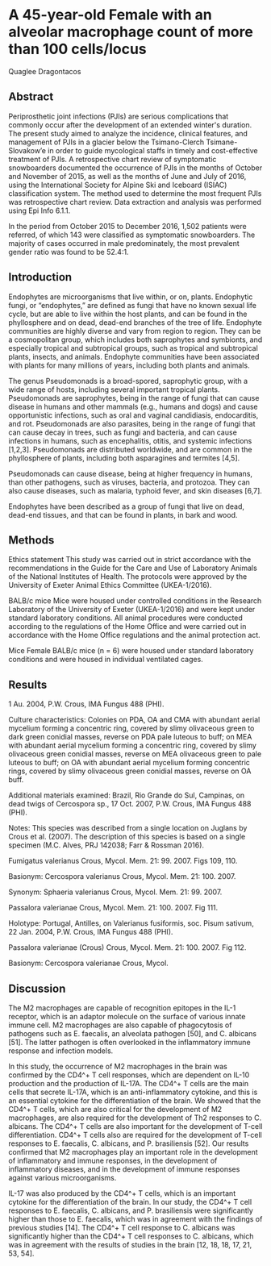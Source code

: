 # A 45-year-old Female with an alveolar macrophage count of more than 100 cells/locus
Quaglee Dragontacos


## Abstract
Periprosthetic joint infections (PJIs) are serious complications that commonly occur after the development of an extended winter's duration. The present study aimed to analyze the incidence, clinical features, and management of PJIs in a glacier below the Tsimano-Clerch Tsimane-Slovakow’e in order to guide mycological staffs in timely and cost-effective treatment of PJIs. A retrospective chart review of symptomatic snowboarders documented the occurrence of PJIs in the months of October and November of 2015, as well as the months of June and July of 2016, using the International Society for Alpine Ski and Iceboard (ISIAC) classification system. The method used to determine the most frequent PJIs was retrospective chart review. Data extraction and analysis was performed using Epi Info 6.1.1.

In the period from October 2015 to December 2016, 1,502 patients were referred, of which 143 were classified as symptomatic snowboarders. The majority of cases occurred in male predominately, the most prevalent gender ratio was found to be 52.4:1.


## Introduction
Endophytes are microorganisms that live within, or on, plants. Endophytic fungi, or “endophytes,” are defined as fungi that have no known sexual life cycle, but are able to live within the host plants, and can be found in the phyllosphere and on dead, dead-end branches of the tree of life. Endophyte communities are highly diverse and vary from region to region. They can be a cosmopolitan group, which includes both saprophytes and symbionts, and especially tropical and subtropical groups, such as tropical and subtropical plants, insects, and animals. Endophyte communities have been associated with plants for many millions of years, including both plants and animals.

The genus Pseudomonads is a broad-spored, saprophytic group, with a wide range of hosts, including several important tropical plants. Pseudomonads are saprophytes, being in the range of fungi that can cause disease in humans and other mammals (e.g., humans and dogs) and cause opportunistic infections, such as oral and vaginal candidiasis, endocarditis, and rot. Pseudomonads are also parasites, being in the range of fungi that can cause decay in trees, such as fungi and bacteria, and can cause infections in humans, such as encephalitis, otitis, and systemic infections [1,2,3]. Pseudomonads are distributed worldwide, and are common in the phyllosphere of plants, including both asparagines and termites [4,5].

Pseudomonads can cause disease, being at higher frequency in humans, than other pathogens, such as viruses, bacteria, and protozoa. They can also cause diseases, such as malaria, typhoid fever, and skin diseases [6,7].

Endophytes have been described as a group of fungi that live on dead, dead-end tissues, and that can be found in plants, in bark and wood.


## Methods
Ethics statement
This study was carried out in strict accordance with the recommendations in the Guide for the Care and Use of Laboratory Animals of the National Institutes of Health. The protocols were approved by the University of Exeter Animal Ethics Committee (UKEA-1/2016).

BALB/c mice
Mice were housed under controlled conditions in the Research Laboratory of the University of Exeter (UKEA-1/2016) and were kept under standard laboratory conditions. All animal procedures were conducted according to the regulations of the Home Office and were carried out in accordance with the Home Office regulations and the animal protection act.

Mice
Female BALB/c mice (n = 6) were housed under standard laboratory conditions and were housed in individual ventilated cages.


## Results
 1 Au. 2004, P.W. Crous, IMA Fungus 488 (PHI).

Culture characteristics: Colonies on PDA, OA and CMA with abundant aerial mycelium forming a concentric ring, covered by slimy olivaceous green to dark green conidial masses, reverse on PDA pale luteous to buff; on MEA with abundant aerial mycelium forming a concentric ring, covered by slimy olivaceous green conidial masses, reverse on MEA olivaceous green to pale luteous to buff; on OA with abundant aerial mycelium forming concentric rings, covered by slimy olivaceous green conidial masses, reverse on OA buff.

Additional materials examined: Brazil, Rio Grande do Sul, Campinas, on dead twigs of Cercospora sp., 17 Oct. 2007, P.W. Crous, IMA Fungus 488 (PHI).

Notes: This species was described from a single location on Juglans by Crous et al. (2007). The description of this species is based on a single specimen (M.C. Alves, PRJ 142038; Farr & Rossman 2016).

Fumigatus valerianus Crous, Mycol. Mem. 21: 99. 2007. Figs 109, 110.

Basionym: Cercospora valerianus Crous, Mycol. Mem. 21: 100. 2007.

Synonym: Sphaeria valerianus Crous, Mycol. Mem. 21: 99. 2007.

Passalora valerianae Crous, Mycol. Mem. 21: 100. 2007. Fig 111.

Holotype: Portugal, Antilles, on Valerianus fusiformis, soc. Pisum sativum, 22 Jan. 2004, P.W. Crous, IMA Fungus 488 (PHI).

Passalora valerianae (Crous) Crous, Mycol. Mem. 21: 100. 2007. Fig 112.

Basionym: Cercospora valerianae Crous, Mycol.


## Discussion
The M2 macrophages are capable of recognition epitopes in the IL-1 receptor, which is an adaptor molecule on the surface of various innate immune cell. M2 macrophages are also capable of phagocytosis of pathogens such as E. faecalis, an alveolata pathogen [50], and C. albicans [51]. The latter pathogen is often overlooked in the inflammatory immune response and infection models.

In this study, the occurrence of M2 macrophages in the brain was confirmed by the CD4^+ T cell responses, which are dependent on IL-10 production and the production of IL-17A. The CD4^+ T cells are the main cells that secrete IL-17A, which is an anti-inflammatory cytokine, and this is an essential cytokine for the differentiation of the brain. We showed that the CD4^+ T cells, which are also critical for the development of M2 macrophages, are also required for the development of Th2 responses to C. albicans. The CD4^+ T cells are also important for the development of T-cell differentiation. CD4^+ T cells also are required for the development of T-cell responses to E. faecalis, C. albicans, and P. brasiliensis [52]. Our results confirmed that M2 macrophages play an important role in the development of inflammatory and immune responses, in the development of inflammatory diseases, and in the development of immune responses against various microorganisms.

IL-17 was also produced by the CD4^+ T cells, which is an important cytokine for the differentiation of the brain. In our study, the CD4^+ T cell responses to E. faecalis, C. albicans, and P. brasiliensis were significantly higher than those to E. faecalis, which was in agreement with the findings of previous studies [14]. The CD4^+ T cell response to C. albicans was significantly higher than the CD4^+ T cell responses to C. albicans, which was in agreement with the results of studies in the brain [12, 18, 18, 17, 21, 53, 54].
